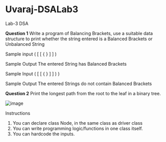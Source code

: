 # Uvaraj-DSALab3
Lab-3 DSA 

**Question 1**
Write a program of Balancing Brackets, use a suitable data structure to print whether the string
entered is a Balanced Brackets or Unbalanced String

Sample input
( [ [ { } ] ] )

Sample Output
The entered String has Balanced Brackets

Sample Input
( [ [ { } ] ] ) )

Sample Output
The entered Strings do not contain Balanced Brackets

**Question 2**
Print the longest path from the root to the leaf in a binary tree.

![image](https://user-images.githubusercontent.com/93507453/151703244-9221d6f4-6c8f-4f85-8a3c-873164497dae.png)

Instructions
1) You can declare class Node, in the same class as driver class
2) You can write programming logic/functions in one class itself.
3) You can hardcode the inputs.
